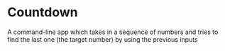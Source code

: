 Countdown
=======

A command-line app which takes in a sequence of numbers and tries to find the last one (the target number) by using the previous inputs